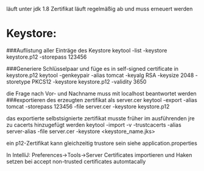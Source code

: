 läuft unter jdk 1.8
Zertifikat läuft regelmäßig ab und muss erneuert werden

# Keystore:
###Auflistung aller Einträge des Keystore
keytool -list -keystore keystore.p12 -storepass 123456

###Generiere Schlüsselpaar und füge es in self-signed certificate in keystore.p12
keytool -genkeypair -alias tomcat -keyalg RSA -keysize 2048 -storetype PKCS12 -keystore keystore.p12 -validity 3650

die Frage nach Vor- und Nachname muss mit 
localhost
beantwortet werden
###exportieren des erzeugten zertifikat als server.cer
keytool -export -alias tomcat -storepass 123456 -file server.cer -keystore keystore.p12

das exportierte selbstsignierte zertifikat musste früher im ausführenden jre zu cacerts hinzugefügt werden 
keytool -import -v -trustcacerts -alias server-alias -file server.cer -keystore <keystore_name.jks>

ein p12-Zertifikat kann gleichzeitig trustore sein siehe application.properties

In IntelliJ:
Preferences->Tools->Server Certificates importieren und Haken setzen bei
accept non-trusted certificates automtacally

